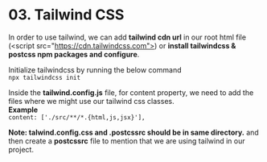 # 03. Tailwind CSS

In order to use tailwind, we can add **tailwind cdn url** in our root html file
(\<script src="https://cdn.tailwindcss.com"></script>)
or **install tailwindcss & postcss npm packages and configure**.

Initialize tailwindcss by running the below command<br>
`npx tailwindcss init`

Inside the **tailwind.config.js** file, for content property, we need to add the files where we might use our tailwind css classes.<br>
**Example**<br>
`content: ['./src/**/*.{html,js,jsx}'],`

**Note: talwind.config.css and .postcssrc should be in same directory.** and then create a **postcssrc** file to mention that we are using tailwind in our project.
